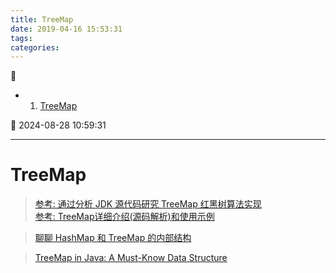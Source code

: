 ```yaml
---
title: TreeMap
date: 2019-04-16 15:53:31
tags: 
categories: 
---
```


💠

- 1. [TreeMap](#treemap)

💠 2024-08-28 10:59:31
****************************************
# TreeMap
> [参考: 通过分析 JDK 源代码研究 TreeMap 红黑树算法实现](https://www.ibm.com/developerworks/cn/java/j-lo-tree/index.html)  
> [参考: TreeMap详细介绍(源码解析)和使用示例](http://www.cnblogs.com/skywang12345/p/3310928.html)  

> [聊聊 HashMap 和 TreeMap 的内部结构](http://mp.weixin.qq.com/s?__biz=MzAxNjk4ODE4OQ==&mid=2247488637&idx=3&sn=ee2d6e2101368a424b6a485f0d644e1a&chksm=9bed350fac9abc1954d704d9b94edf805ef56ce82e3a99f6f316c899de1dc6f06722d7927eb5&mpshare=1&scene=1&srcid=&sharer_sharetime=1586600321631&sharer_shareid=246c4b52c1cb45eaa580c985c95107f3#rd)

> [TreeMap in Java: A Must-Know Data Structure ](https://igorstechnoclub.com/java-treemap/)  
